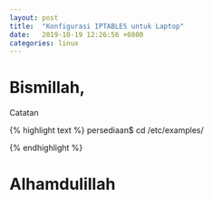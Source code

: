 ```yaml
---
layout: post
title:  "Konfigurasi IPTABLES untuk Laptop"
date:   2019-10-19 12:26:56 +0800
categories: linux
---
```


# Bismillah,

Catatan

{% highlight text %}
persediaan$ cd /etc/examples/



{% endhighlight %}

# Alhamdulillah
